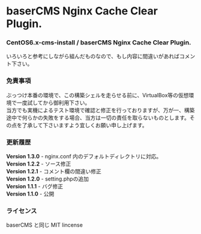 # baserCMS Nginx Cache Clear Plugin.
### CentOS6.x-cms-install / baserCMS Nginx Cache Clear Plugin. ###
いろいろと参考にしながら組んだものなので、もし内容に間違いがあればコメント下さい。

### 免責事項 ###
ぶっつけ本番の環境で、この構築シェルを走らせる前に、VirtualBox等の仮想環境で一度試してから御利用下さい。  
当方でも実機によるテスト環境で確認と修正を行っておりますが、万が一、構築途中で何らかの失敗をする場合、当方は一切の責任を取らないものとします。その点を了承して下さいますよう宜しくお願い申し上げます。

### 更新履歴 ###
**Version 1.3.0** - nginx.conf 内のデフォルトディレクトリに対応。  
**Version 1.2.2** - ソース修正  
**Version 1.2.1** - コメント欄の間違い修正  
**Version 1.2.0** - setting.phpの追加  
**Version 1.1.1** - バグ修正  
**Version 1.1.0** - 公開  

### ライセンス ###
baserCMS と同じ MIT lincense
